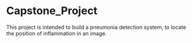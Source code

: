 # Capstone_Project
This project is intended to build a pneumonia detection system, to locate the position of inflammation in an image.
